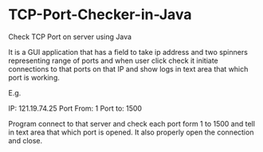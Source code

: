 # TCP-Port-Checker-in-Java
Check TCP Port on server using Java

It is a GUI application that has a field to take ip address and two spinners representing range of ports and when user click check it initiate connections to that ports on that 
IP and show logs in text area that which port is working. 

E.g.

IP: 121.19.74.25
Port From: 1
Port to: 1500

Program connect to that server and check each port form 1 to 1500 and tell in text area that which port is opened.
It also properly open the connection and close.
